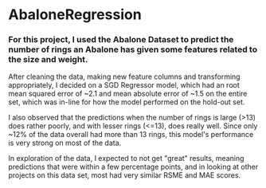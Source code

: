 # AbaloneRegression


### For this project, I used the Abalone Dataset to predict the number of rings an Abalone has given some features related to the size and weight. 

After cleaning the data, making new feature columns and transforming appropriately, I decided on a SGD Regressor model, which had an root mean squared error of ~2.1 and mean absolute error of ~1.5 on the entire set, which was in-line for how the model performed on the hold-out set.

I also observed that the predictions when the number of rings is large (>13) does rather poorly, and with lesser rings (<=13), does really well. Since only ~12% of the data overall had more than 13 rings, this model's performance is very strong on most of the data.

In exploration of the data, I expected to not get "great" results, meaning predictions that were within a few percentage points, and in looking at other projects on this data set, most had very similar RSME and MAE scores.
